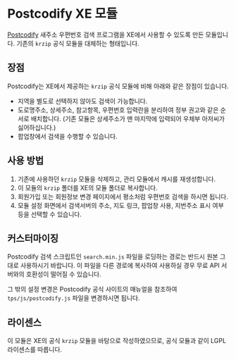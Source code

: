 
Postcodify XE 모듈
==================

[Postcodify](http://postcodify.poesis.kr/) 새주소 우편번호 검색 프로그램을
XE에서 사용할 수 있도록 만든 모듈입니다. 기존의 `krzip` 공식 모듈을 대체하는 형태입니다.


장점
----

Postcodify는 XE에서 제공하는 `krzip` 공식 모듈에 비해 아래와 같은 장점이 있습니다.

- 지역을 별도로 선택하지 않아도 검색이 가능합니다.
- 도로명주소, 상세주소, 참고항목, 우편번호 입력란을 분리하여 정부 권고와 같은 순서로 배치합니다.
  (기존 모듈은 상세주소가 맨 마지막에 입력되어 우체부 아저씨가 싫어하십니다.)
- 팝업창에서 검색을 수행할 수 있습니다.


사용 방법
---------

1. 기존에 사용하던 `krzip` 모듈을 삭제하고, 관리 모듈에서 캐시를 재생성합니다.
2. 이 모듈의 `krzip` 폴더를 XE의 모듈 폴더로 복사합니다.
3. 회원가입 또는 회원정보 변경 페이지에서 평소처럼 우편번호 검색을 하시면 됩니다.
4. 모듈 설정 화면에서 검색서버의 주소, 지도 링크, 팝업창 사용, 지번주소 표시 여부 등을 선택할 수 있습니다.


커스터마이징
------------

Postcodify 검색 스크립트인 `search.min.js` 파일을 로딩하는 경로는
반드시 원본 그대로 사용하시기 바랍니다.
이 파일을 다른 경로에 복사하여 사용하실 경우 무료 API 서버와의 호환성이 떨어질 수 있습니다.

그 밖의 설정 변경은 Postcodify 공식 사이트의 매뉴얼을 참조하여
`tps/js/postcodify.js` 파일을 변경하시면 됩니다.


라이센스
--------

이 모듈은 XE의 공식 `krzip` 모듈을 바탕으로 작성하였으므로,
공식 모듈과 같이 LGPL 라이센스를 따릅니다.
